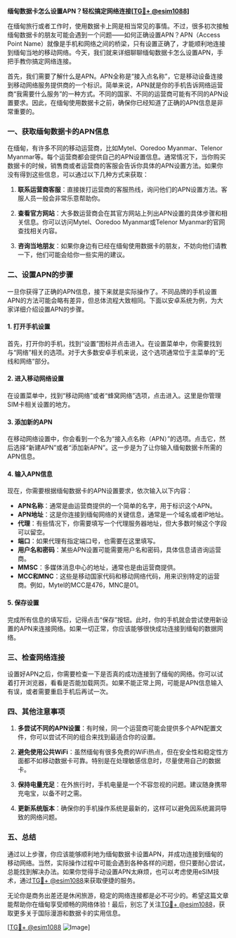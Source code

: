 **缅甸数据卡怎么设置APN？轻松搞定网络连接[[TG💪+ @esim1088](https://t.me/s/esim1088)]**

在缅甸旅行或者工作时，使用数据卡上网是相当常见的事情。不过，很多初次接触缅甸数据卡的朋友可能会遇到一个问题——如何正确设置APN？APN（Access Point Name）就像是手机和网络之间的桥梁，只有设置正确了，才能顺利地连接到缅甸当地的移动网络。今天，我们就来详细聊聊缅甸数据卡怎么设置APN，手把手教你搞定网络连接。

首先，我们需要了解什么是APN。APN全称是“接入点名称”，它是移动设备连接到移动网络服务提供商的一个标识。简单来说，APN就是你的手机告诉网络运营商“我需要什么服务”的一种方式。不同的国家、不同的运营商可能有不同的APN设置要求。因此，在缅甸使用数据卡之前，确保你已经知道了正确的APN信息是非常重要的。

### **一、获取缅甸数据卡的APN信息**

在缅甸，有许多不同的移动运营商，比如Mytel、Ooredoo Myanmar、Telenor Myanmar等。每个运营商都会提供自己的APN设置信息。通常情况下，当你购买数据卡的时候，销售商或者运营商的客服会告诉你具体的APN设置方法。如果你没有得到这些信息，可以通过以下几种方式来获取：

1. **联系运营商客服**：直接拨打运营商的客服热线，询问他们的APN设置方法。客服人员一般会非常乐意帮助你。
   
2. **查看官方网站**：大多数运营商会在其官方网站上列出APN设置的具体步骤和相关信息。你可以访问Mytel、Ooredoo Myanmar或Telenor Myanmar的官网查找相关内容。

3. **咨询当地朋友**：如果你身边有已经在缅甸使用数据卡的朋友，不妨向他们请教一下，他们可能会给你一些实用的建议。

### **二、设置APN的步骤**

一旦你获得了正确的APN信息，接下来就是实际操作了。不同品牌的手机设置APN的方法可能会略有差异，但总体流程大致相同。下面以安卓系统为例，为大家详细介绍设置APN的步骤。

#### **1. 打开手机设置**
首先，打开你的手机，找到“设置”图标并点击进入。在设置菜单中，你需要找到与“网络”相关的选项。对于大多数安卓手机来说，这个选项通常位于主菜单的“无线和网络”部分。

#### **2. 进入移动网络设置**
在设置菜单中，找到“移动网络”或者“蜂窝网络”选项，点击进入。这里是你管理SIM卡相关设置的地方。

#### **3. 添加新的APN**
在移动网络设置中，你会看到一个名为“接入点名称（APN）”的选项。点击它，然后选择“新建APN”或者“添加新APN”。这一步是为了让你输入缅甸数据卡所需的APN信息。

#### **4. 输入APN信息**
现在，你需要根据缅甸数据卡的APN设置要求，依次输入以下内容：
- **APN名称**：通常是由运营商提供的一个简单的名字，用于标识这个APN。
- **APN地址**：这是你连接到缅甸网络的关键信息，通常是一个域名或者IP地址。
- **代理**：有些情况下，你需要填写一个代理服务器地址，但大多数时候这个字段可以留空。
- **端口**：如果代理有指定端口号，也需要在这里填写。
- **用户名和密码**：某些APN设置可能需要用户名和密码，具体信息请咨询运营商。
- **MMSC**：多媒体消息中心的地址，通常也是由运营商提供。
- **MCC和MNC**：这些是移动国家代码和移动网络代码，用来识别特定的运营商。例如，Mytel的MCC是476，MNC是01。

#### **5. 保存设置**
完成所有信息的填写后，记得点击“保存”按钮。此时，你的手机就会尝试使用新设置的APN来连接网络。如果一切正常，你应该能够很快成功连接到缅甸的数据网络。

### **三、检查网络连接**

设置好APN之后，你需要检查一下是否真的成功连接到了缅甸的网络。你可以试着打开浏览器，看看是否能加载网页。如果不能正常上网，可能是APN信息输入有误，或者需要重启手机后再试一次。

### **四、其他注意事项**

1. **多尝试不同的APN设置**：有时候，同一个运营商可能会提供多个APN配置文件，你可以尝试不同的组合来找到最适合你的设置。

2. **避免使用公共WiFi**：虽然缅甸有很多免费的WiFi热点，但在安全性和稳定性方面都不如移动数据卡可靠。特别是在处理敏感信息时，尽量使用自己的数据卡。

3. **保持电量充足**：在外旅行时，手机电量是一个不容忽视的问题。建议随身携带充电宝，以备不时之需。

4. **更新系统版本**：确保你的手机操作系统是最新的，这样可以避免因系统漏洞导致的网络问题。

### **五、总结**

通过以上步骤，你应该能够顺利地为缅甸数据卡设置APN，并成功连接到缅甸的移动网络。当然，实际操作过程中可能会遇到各种各样的问题，但只要耐心尝试，总能找到解决办法。如果你觉得手动设置APN太麻烦，也可以考虑使用eSIM技术，通过[TG💪+ @esim1088](https://t.me/s/esim1088)来获取便捷的服务。

无论你是商务出差还是休闲旅游，稳定的网络连接都是必不可少的。希望这篇文章能帮助你在缅甸享受顺畅的网络体验！最后，别忘了关注[TG💪+ @esim1088](https://t.me/s/esim1088)，获取更多关于国际漫游和数据卡的实用信息。

[[TG💪+ @esim1088](https://t.me/s/esim1088) ![Image](https://i.postimg.cc/4NQfJmqS/Snipaste-2025-05-13-00-14-12.png)]